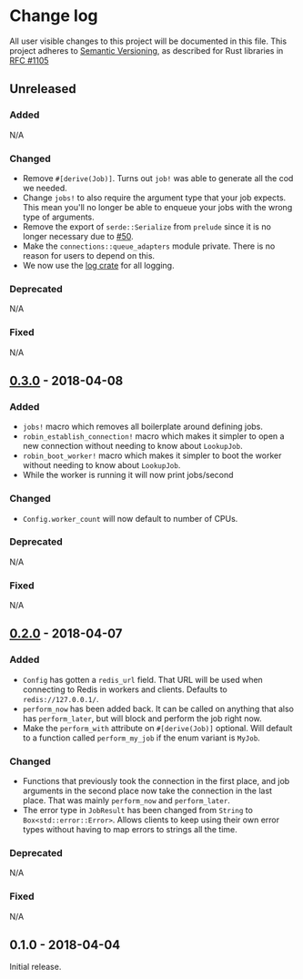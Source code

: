 # Change log

All user visible changes to this project will be documented in this file.
This project adheres to [Semantic Versioning](http://semver.org/), as described
for Rust libraries in [RFC #1105](https://github.com/rust-lang/rfcs/blob/master/text/1105-api-evolution.md)

## Unreleased

### Added

N/A

### Changed

- Remove `#[derive(Job)]`. Turns out `job!` was able to generate all the cod we needed.
- Change `jobs!` to also require the argument type that your job expects. This mean you'll no longer be able to enqueue your jobs with the wrong type of arguments.
- Remove the export of `serde::Serialize` from `prelude` since it is no longer necessary due to [#50](https://github.com/davidpdrsn/robin/pull/50).
- Make the `connections::queue_adapters` module private. There is no reason for users to depend on this.
- We now use the [log crate](https://crates.io/crates/log) for all logging.

### Deprecated

N/A

### Fixed

N/A

## [0.3.0] - 2018-04-08

### Added

- `jobs!` macro which removes all boilerplate around defining jobs.
- `robin_establish_connection!` macro which makes it simpler to open a new connection without needing to know about `LookupJob`.
- `robin_boot_worker!` macro which makes it simpler to boot the worker without needing to know about `LookupJob`.
- While the worker is running it will now print jobs/second

### Changed

- `Config.worker_count` will now default to number of CPUs.

### Deprecated

N/A

### Fixed

N/A

## [0.2.0] - 2018-04-07

### Added

- `Config` has gotten a `redis_url` field. That URL will be used when connecting to Redis in workers and clients. Defaults to `redis://127.0.0.1/`.
- `perform_now` has been added back. It can be called on anything that also has `perform_later`, but will block and perform the job right now.
- Make the `perform_with` attribute on `#[derive(Job)]` optional. Will default to a function called `perform_my_job` if the enum variant is `MyJob`.

### Changed

- Functions that previously took the connection in the first place, and job arguments in the second place now take the connection in the last place. That was mainly `perform_now` and `perform_later`.
- The error type in `JobResult` has been changed from `String` to `Box<std::error::Error>`. Allows clients to keep using their own error types without having to map errors to strings all the time.

### Deprecated

N/A

### Fixed

N/A

## 0.1.0 - 2018-04-04

Initial release.

[0.3.0]: https://github.com/davidpdrsn/robin/compare/0.2.0...v0.3.0
[0.2.0]: https://github.com/davidpdrsn/robin/compare/0.1.0...0.2.0
